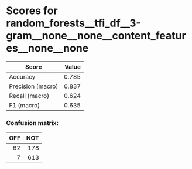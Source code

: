 # Scores for random_forests__tfi_df__3-gram__none__none__content_features__none__none
|      Score      |Value|
|-----------------|----:|
|Accuracy         |0.785|
|Precision (macro)|0.837|
|Recall (macro)   |0.624|
|F1 (macro)       |0.635|

### Confusion matrix:
|OFF|NOT|
|--:|--:|
| 62|178|
|  7|613|
